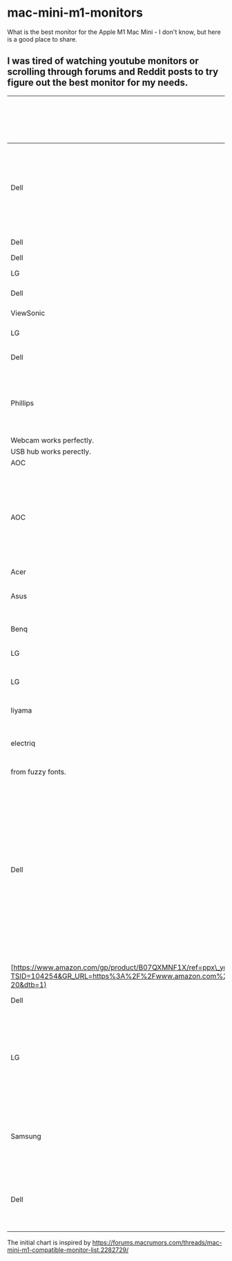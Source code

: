 # mac-mini-m1-monitors
What is the best monitor for the Apple M1 Mac Mini - I don't know, but here is a good place to share.


## I was tired of watching youtube monitors or scrolling through forums and Reddit posts to try figure out the best monitor for my needs.



| Brand | Exact model | Interface connected | Cable used (include link if third party) | Adapter used (include link) | Color scheme (RGB or YPbPr, iavailable)| Issues| Notes|
| ------ | ------------------- | ----------------------------------------------- | ---------------------------------------------------------------------------------------------------------------------------------------------------------------------------------------------------------------- | --------------------------- | ---------------------------------------------------------------------------------------------- | -------------------------------------------------------------------------------------------------------------------------------------------------------------------------------------- | ---------------------------------------------------------------------------------------------------------------------------------------------------------------------------------------------------------------------------- |
| Dell| U2720Q/QM  | ||  || Set SmartHDR to DisplayHDR. Do not use macOS HDR setting. Reboot Mac and you get RGB color scheme. | Same quality as an Intel Mac. Text is super sharp.|
| Dell| U2718Q  | | USB-C to DisplayPort|  || | Works perfectly. |
| Dell| P2721Q  | ||  || ||
| LG  | 43UD79-B| USB-C to UBC-C ||  || | Works perfectly. |
| Dell| S2421NX | HDMI to HDMI||  || | Works fine.|
| ViewSonic | VG2455  | USB-C to USB-C ||  || | Works perfectly. 
| LG  | 27UK850-W  | USB-C to USB-C ||  || ||
| Dell| U2421E  | USB-C to USB-C ||  || | Working on YPbPr color scheme.  |
| Phillips  | 272B7QPTKEB/75| HDMI to HDMI| Generic HDMI cable  | GenericUSB-C to VGA adapter || Speakers are horrible.  | Text is crystal clear on both HDMI 2560x1440 and VGA 1920x1080.  |
| Webcam works perfectly.  |
| USB hub works perectly.  |
| AOC | Q2790PQU| ||  || | Works fine.|
| AOC | 24P2C| USB-C to USB-C | AOC supplied  |  || | KVM works and USB Hub too. Need to power cycle monitor late in the boot sequence for USB ports to be recognised. |
| Acer| Predator X34P | ||  || ||
| Asus| ProArt PA27AC | TB3 (USB-C to USB-C) | TB3 cable included with monitor |  || | Working perfectly.  |
| Benq| SW2700pt| HDMI to HDMI| some old HDMI 1.4 cable|  || | looks and works OK  |
| LG  | 32UN650 | HDMI to HDMI||  || | Working flawlessly. |
| LG  | 27UL850-W  | USB-C to USB-C, HDMI to HDMI  ||  || | Working flawlessly. |
| Iiyama | Prolite XB2483HSU| HDMI to HDMI||  || Working good.  |
| electriq  | 32CVQ165A 32" 165Hz | Cable Matters Thunderbolt USB-C to Display Port ||  || Running macOS at 2560 x 1449 @ 120Hz. Suffers||
| from fuzzy fonts.  |
| Dell| U2721DE | USB-C to USB-C || QGeeM USB-C Hub | YPbPr with USB-C only (2560x1440 @60hz), or RGB with HDMI over the QGeeM Hub (2560x1440 @60hz) | Select native resolution for the monitor (2560x1440). Fonts look a little blurry / fuzzy. Reduced the Apple Font Smoothing to 1 (if I choose 0, the fonts are thinner and more fuzzy). | The colors looks to me OK even with YPbPr- the contrast is overall a little bit less I think. Switch to RGB with HDMI with help of the QGeem Hub: I can't see any major difference in color- the contrast is better I think. |
| [https://www.amazon.com/gp/product/B07QXMNF1X/ref=ppx\_yo\_dt\_b\_asin\_title\_o03\_s00?ie=UTF8&psc=1](https://buy.geni.us/Proxy.ashx?TSID=104254&GR_URL=https%3A%2F%2Fwww.amazon.com%2Fgp%2Fproduct%2FB07QXMNF1X%2Fref%3Dppx_yo_dt_b_asin_title_o03_s00%3Fie%3DUTF8%26psc%3D1%26tag%3Dmrforums-20&dtb=1) |
| Dell| S2421NX | HDMI to HDMI||  | YPbPr| ||
|  |
| LG  | 24UD58  | USB-C to DisplayPort ||  || | Resolution set at "looks like" 2048 x 1152. Beautifully crisp display and no problems with waking after sleep.|
|  |
| Samsung| U28E590 | HDMI-2.0 to HDMI-2.0 | HDMI-2.0 Cable Incl.|  || None. Beautiful.  | Both HDMI inputs are 3840x2160 but only Input #2 is 60Hz. Input #1 is 30Hz.  |
| Dell| P2421DC | USB-C to DisplayPort | [Cheotech USB-C to DislayPort](https://buy.geni.us/Proxy.ashx?TSID=104254&GR_URL=https%3A%2F%2Fwww.amazon.co.uk%2FCHOETECH-DisplayPort-Thunderbolt-Compatible-MacBook%2Fdp%2FB0744GWJ8X%3Ftag%3Dmacr0e-21&dtb=1) |  | RGB  | None that I can find - resolution 2560x1440  | monitor’s own inbuilt USB-C connection dedicated to my work laptop  |


The initial chart is inspired by https://forums.macrumors.com/threads/mac-mini-m1-compatible-monitor-list.2282729/
